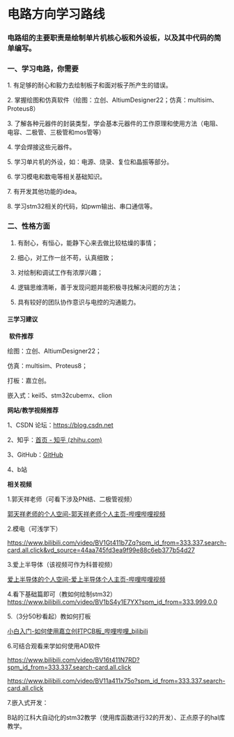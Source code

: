 # 



# 电路方向学习路线

### 电路组的主要职责是绘制单片机核心板和外设板，以及其中代码的简单编写。

### 一、学习电路，你需要

1. 有足够的耐心和毅力去绘制板子和面对板子所产生的错误。

2. 掌握绘图和仿真软件（绘图：立创、AltiumDesigner22；仿真：multisim、Proteus8）

3. 了解各种元器件的封装类型，学会基本元器件的工作原理和使用方法（电阻、电容、二极管、三极管和mos管等）

4. 学会焊接这些元器件。

5. 学习单片机的外设，如：电源、烧录、复位和晶振等部分。

6. 学习模电和数电等相关基础知识。

7. 有开发其他功能的idea。

8. 学习stm32相关的代码，如pwm输出、串口通信等。

### 二、性格方面

1) 有耐心，有恒心，能静下心来去做比较枯燥的事情；

2) 细心，对工作一丝不苟，认真细致；

3) 对绘制和调试工作有浓厚兴趣；

4) 逻辑思维清晰，善于发现问题并能积极寻找解决问题的方法；

5) 具有较好的团队协作意识与电控的沟通能力。

#### 三学习建议

 **软件推荐**

绘图：立创、AltiumDesigner22；

仿真：multisim、Proteus8；

打板：嘉立创。

嵌入式：keil5、stm32cubemx、clion

**网站/教学视频推荐**

1、CSDN 论坛：[<u><span class="15">https://blog.csdn.net</span></u>](https://blog.csdn.net)

2、知乎：[<u><span class="15"><font face="宋体">首页</font> - 知乎 (zhihu.com)</span></u>](https://www.zhihu.com/)

3、GitHub：[<u><span class="15">GitHub</span></u>](https://github.com/)

4、b站

**相关视频**

1.郭天祥老师（可看下涉及PN结、二极管视频）

[郭天祥老师的个人空间-郭天祥老师个人主页-哔哩哔哩视频](https://space.bilibili.com/1042590734)

2.模电（可浅学下）

https://www.bilibili.com/video/BV1Gt411b7Zq?spm_id_from=333.337.search-card.all.click&vd_source=44aa745fd3ea9f99e88c6eb377b54d27

3.爱上半导体（该视频可作为科普视频）

[爱上半导体的个人空间-爱上半导体个人主页-哔哩哔哩视频](https://space.bilibili.com/395188578)

4.看下基础篇即可（教如何绘制stm32）https://www.bilibili.com/video/BV1bS4y1E7YX?spm_id_from=333.999.0.0

5.（3分50秒看起）教如何打板

[<u><span class="15"><font face="宋体">小白入门</font>-如何使用嘉立创打PCB板_哔哩哔哩_bilibili</span></u>](https://www.bilibili.com/video/BV18i4y1N7KN?spm_id_from=333.337.search-card.all.click)

6.可结合观看来学如何使用AD软件

https://www.bilibili.com/video/BV16t411N7RD?spm_id_from=333.337.search-card.all.click

https://www.bilibili.com/video/BV11a411x75o?spm_id_from=333.337.search-card.all.click

7.嵌入式开发：

B站的江科大自动化的stm32教学（使用库函数进行32的开发）、正点原子的hal库教学。
